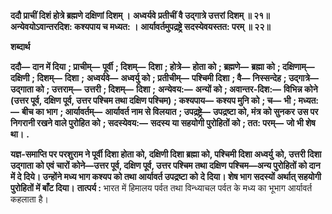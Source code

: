 **ददौ प्राचीं दिशं होत्रे ब्रह्मणे दक्षिणां दिशम् ।** **अध्वर्यवे प्रतीचीं वै उद्गात्रे उत्तरां दिशम् ॥ २१॥** **अन्येवयोऽवान्तरदिश: कश्यपाय च मध्यत: ।** **आर्यावर्तमुपद्रष्ट्रे सदस्येवयस्तत: परम् ॥ २२॥** 

**शब्दार्थ** 

**ददौ—** **दान में दिया** **; प्राचीम्—** **पूर्वी** **; दिशम्—** **दिशा** **; होत्रे—** **होता को** **; ब्रह्मणे—** **ब्रह्मा को** **; दक्षिणाम्—** **दक्षिणी** **; दिशम्—** **दिशा** **;** **अध्वर्यवे—** **अध्वर्यु को** **; प्रतीचीम्—** **पश्चिमी दिशा** **; वै—** **निस्सन्देह** **; उद्गात्रे—** **उद्गाता को** **; उत्तराम्—** **उत्तरी** **; दिशम्—** **दिशा** **;** **अन्येवय:—** **अन्यों को** **; अवान्तर-दिश:—** **विभिन्न कोने (उत्तर पूर्व, दक्षिण पूर्व, उत्तर पश्चिम तथा दक्षिण पश्चिम)** **; कश्यपाय—** **कश्यप मुनि को** **; च—** **भी** **; मध्यत:—** **बीच का भाग** **; आर्यावर्तम्—** **आर्यावर्त नाम से विलयात** **; उपद्रष्ट्रे—** **उपद्रष्टा को, मंत्र को सुनकर** **उस पर निगरानी रखने वाले पुरोहित को** **; सदस्येवय:—** **सदस्य या सहयोगी पुरोहितों को** **; तत: परम्—** **जो भी शेष था।** **.** 

**यज्ञ-समाप्ति पर परशुराम ने पूर्वी दिशा होता को, दक्षिणी दिशा ब्रह्मा को, पश्चिमी दिशा अध्वर्यु** **को, उत्तरी दिशा उद्गाता को एवं चारों कोने—उत्तर पूर्व, दक्षिण पूर्व, उत्तर पश्चिम तथा दक्षिण** **पश्चिम—अन्य पुरोहितों को दान में दे दिये। उन्होंने मध्य भाग कश्यप को तथा आर्यावर्त उपद्रष्टा को** **दे दिया। शेष भाग सदस्यों अर्थात् सहयोगी पुरोहितों में बाँट दिया।** **तात्पर्य :** भारत में हिमालय पर्वत तथा विन्ध्याचल पर्वत के मध्य का भूभाग आर्यावर्त कहलाता है।  